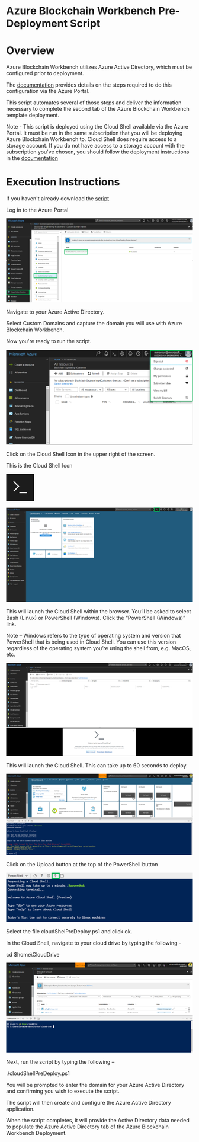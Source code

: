 # Azure Blockchain Workbench Pre-Deployment Script



Overview
=================
Azure Blockchain Workbench utilizes Azure Active Directory, which must be configured prior to deployment. 

The [documentation](http://aka.ms/workbenchdocs/) provides details on the steps required to do this configuration via the Azure Portal.

This script automates several of those steps and deliver the information necessary to complete the second tab of the Azure Blockchain Workbench template deployment.

Note - This script is deployed using the Cloud Shell available via the Azure Portal. It must be run in the same subscription that you will be deploying Azure Blockchain Workbench to. Cloud Shell does require access to a storage account. If you do not have access to a storage account with the subscription you've chosen, you should follow the deployment instructions in the [documentation](http://aka.ms/workbenchdocs/)

Execution Instructions
=======================
If you haven't already download the [script](cloudShellPreDeploy.ps1)

Log in to the Azure Portal

![](media/addomains.PNG)

Navigate to your Azure Active Directory.

Select Custom Domains and capture the domain you will use with Azure Blockchain Workbench.

Now you're ready to run the script.

![](media/142ce1c9daec7fefec1b179c59449788.png)

Click on the Cloud Shell Icon in the upper right of the screen.

This is the Cloud Shell Icon  

![](media/7bf771f6aa15cbe01ad9c8611b500af0.png)

![](media/cf60a0141d2459b59081e2e9b7c41ebb.png)



This will launch the Cloud Shell within the browser. You’ll be asked to select
Bash (Linux) or PowerShell (Windows). Click the “PowerShell (Windows)” link.

Note – Windows refers to the type of operating system and version that
PowerShell that is being used in Cloud Shell. You can use this version
regardless of the operating system you’re using the shell from, e.g. MacOS, etc.

![](media/0d74cac397b00074c0bef5c9226ae592.png)

This will launch the Cloud Shell. This can take up to 60 seconds to deploy.

![](media/7ae894a6c4022756d3339e50fb4480dd.png)

Click on the Upload button at the top of the PowerShell button

![](media/19b4b3fea6ffdd03c1d86af7e88921b4.png)

Select the file cloudShelPreDeploy.ps1 and click ok.

In the Cloud Shell, navigate to your cloud drive by typing the following -

cd \$home\\CloudDrive

![](media/cfe3892d0d0f2272f76304f4522c8a19.png)

Next, run the script by typing the following –

.\\cloudShellPreDeploy.ps1

You will be prompted to enter the domain for your Azure Active Directory and confirming you wish to execute the script.

The script will then create and configure the Azure Active Directory application.

When the script completes, it will provide the Active Directory data needed to populate the Azure Active Directory tab of the Azure Blockchain Workbench Deployment.

